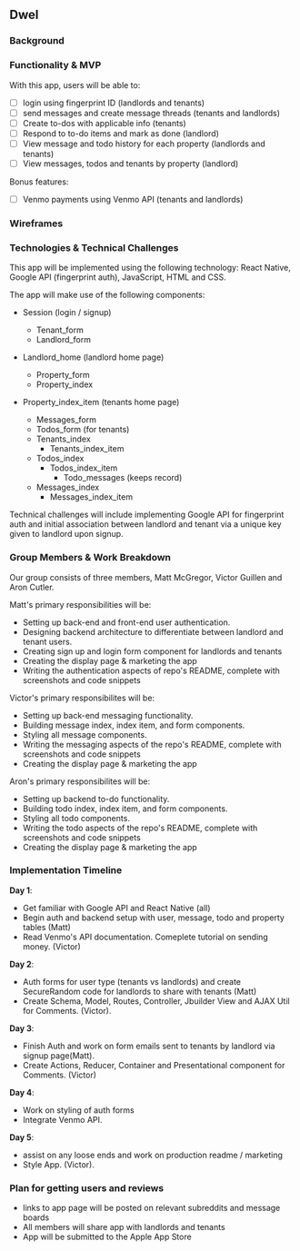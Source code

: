 ## Dwel

### Background




### Functionality & MVP

With this app, users will be able to:

- [ ] login using fingerprint ID (landlords and tenants)
- [ ] send messages and create message threads (tenants and landlords)
- [ ] Create to-dos with applicable info (tenants)
- [ ] Respond to to-do items and mark as done (landlord)
- [ ] View message and todo history for each property (landlords and tenants)
- [ ] View messages, todos and tenants by property (landlord)

Bonus features:

- [ ] Venmo payments using Venmo API (tenants and landlords)


### Wireframes



### Technologies & Technical Challenges

This app will be implemented using the following technology: React Native, Google API (fingerprint auth),
JavaScript, HTML and CSS.

The app will make use of the following components:

- Session (login / signup)
  - Tenant_form
  - Landlord_form

- Landlord_home (landlord home page)
  - Property_form
  - Property_index

- Property_index_item (tenants home page)
  - Messages_form
  - Todos_form (for tenants)
  - Tenants_index
    - Tenants_index_item
  - Todos_index
    - Todos_index_item
      - Todo_messages (keeps record)
  - Messages_index
    - Messages_index_item


Technical challenges will include implementing Google API for fingerprint
auth and initial association between landlord and tenant via a unique key
given to landlord upon signup.


### Group Members & Work Breakdown

Our group consists of three members, Matt McGregor, Victor Guillen and Aron Cutler.  

Matt's primary responsibilities will be:

- Setting up back-end and front-end user authentication.
- Designing backend architecture to differentiate between landlord and tenant users.
- Creating sign up and login form component for landlords and tenants
- Creating the display page & marketing the app
- Writing the authentication aspects of repo's README, complete with screenshots and code snippets  

Victor's primary responsibilites will be:

- Setting up back-end messaging functionality.
- Building message index, index item, and form components.  
- Styling all message components.  
- Writing the messaging aspects of the repo's README, complete with screenshots and code snippets
- Creating the display page & marketing the app

Aron's primary responsibilites will be:

- Setting up backend to-do functionality.  
- Building todo index, index item, and form components.  
- Styling all todo components.  
- Writing the todo aspects of the repo's README, complete with screenshots and code snippets
- Creating the display page & marketing the app

### Implementation Timeline

**Day 1**:
- Get familiar with Google API and React Native (all)
- Begin auth and backend setup with user, message, todo and property tables (Matt)
- Read Venmo's API documentation. Comeplete tutorial on sending money. (Victor)

**Day 2**:
-  Auth forms for user type (tenants vs landlords) and create SecureRandom code for landlords
   to share with tenants (Matt)
- Create Schema, Model, Routes, Controller, Jbuilder View and AJAX Util for Comments. (Victor).


**Day 3**:
-  Finish Auth and work on form emails sent to tenants by landlord via signup page(Matt).
- Create Actions, Reducer, Container and Presentational component for Comments. (Victor)

**Day 4**:
-  Work on styling of auth forms
- Integrate Venmo API.


**Day 5**:
- assist on any loose ends and work on production readme / marketing
- Style App. (Victor).

### Plan for getting users and reviews
- links to app page will be posted on relevant subreddits and message boards
- All members will share app with landlords and tenants
- App will be submitted to the Apple App Store  
